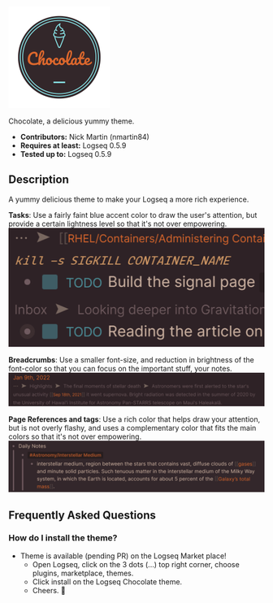 ![logo](icon.png)

Chocolate, a delicious yummy theme.

- **Contributors:** Nick Martin (nmartin84)
- **Requires at least:** Logseq 0.5.9
- **Tested up to:** Logseq 0.5.9

## Description

A yummy delicious theme to make your Logseq a more rich experience.

**Tasks**: Use a fairly faint blue accent color to draw the user's attention, but provide a certain lightness level so that it's not over empowering.
![tasks](assets/tasks.gif)

**Breadcrumbs**: Use a smaller font-size, and reduction in brightness of the font-color so that you can focus on the important stuff, your notes.
![breadcrumbs](assets/breadcrumbs.gif)

**Page References and tags**: Use a rich color that helps draw your attention, but is not overly flashy, and uses a complementary color that fits the main colors so that it's not over empowering.
![pagerefs](assets/refs.gif)

## Frequently Asked Questions

### How do I install the theme?
- Theme is available (pending PR) on the Logseq Market place!
  - Open Logseq, click on the 3 dots (...) top right corner, choose plugins, marketplace, themes.
  - Click install on the Logseq Chocolate theme.
  - Cheers. 🍻
